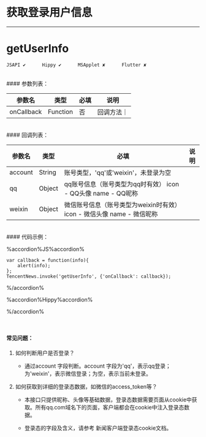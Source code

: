 # 获取登录用户信息 
---
# getUserInfo

```
JSAPI ✔      Hippy ✔      MSApplet ✘      Flutter ✘
```
<br>
#### 参数列表：

|参数名|类型|必填|说明|
|-|-|-|-|
|onCallback|Function|否|回调方法｜
<br>
#### 回调列表：

|参数名|类型|必填|说明|
|-|-|-|-|
|account|String|账号类型，'qq'或'weixin'，未登录为空|
|qq|Object|qq账号信息（账号类型为qq时有效） icon - QQ头像 name - QQ昵称|
|weixin|Object|微信账号信息（账号类型为weixin时有效） icon - 微信头像 name - 微信昵称|

<br>
#### 代码示例：


%accordion%JS%accordion%

```
var callback = function(info){
    alert(info);
};
TencentNews.invoke('getUserInfo', {'onCallback': callback});

```

%/accordion%

%accordion%Hippy%accordion%

%/accordion%


<br>

#### 常见问题：

1. 如何判断用户是否登录？
	- 通过account 字段判断。account 字段为'qq'，表示qq登录；为'weixin'，表示微信登录；为空，表示当前未登录。

2. 如何获取到详细的登录态数据，如微信的access_token等？

	- 本接口只提供昵称、头像等基础数据，登录态数据需要页面从cookie中获取。所有qq.com域名下的页面，客户端都会在cookie中注入登录态数据。

	- 登录态的字段及含义，请参考 新闻客户端登录态cookie文档。

